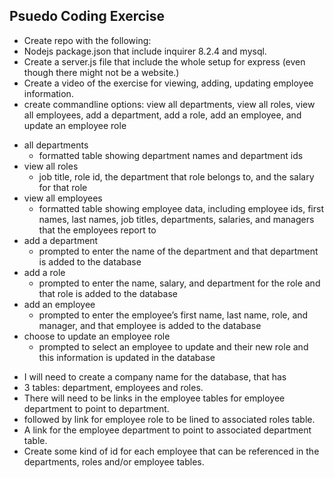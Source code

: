 ## Psuedo Coding Exercise

* Create repo with the following:
* Nodejs package.json that include inquirer 8.2.4 and mysql. 
* Create a server.js file that include the whole setup for express (even though there might not be a website.)
* Create a video of the exercise for viewing, adding, updating employee information.
* create commandline options: view all departments, view all roles, view all employees, add a department, add a role, add an employee, and update an employee role

- all departments
    - formatted table showing department names and department ids
- view all roles
    - job title, role id, the department that role belongs to, and the salary for that role
- view all employees
    - formatted table showing employee data, including employee ids, first names, last names, job titles, departments, salaries, and managers that the employees report to
- add a department
    - prompted to enter the name of the department and that department is added to the database
- add a role
    - prompted to enter the name, salary, and department for the role and that role is added to the database
- add an employee
    - prompted to enter the employee’s first name, last name, role, and manager, and that employee is added to the database
- choose to update an employee role
    - prompted to select an employee to update and their new role and this information is updated in the database

* I will need to create a company name for the database, that has
* 3 tables: department, employees and roles.
* There will need to be links in the employee tables for employee department to point to department.
* followed by link for employee role to be lined to associated roles table.
* A link for the employee department to point to associated department table.
* Create some kind of id for each employee that can be referenced in the departments, roles and/or employee tables.
